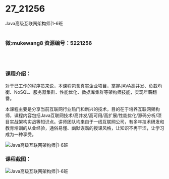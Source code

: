 # 27_21256
Java高级互联网架构师|1-6班
<br/></br>
<h3>微:mukewang8 资源编号：5221256</h3>
<br/></br>
<h3>课程介绍：</h3>
<p>对于已工作的程序员来说，本课程包含真实企业项目，掌握JAVA高并发、负载均衡、NoSQL、服务器集群、性能优化、数据库集群等<a title="查看与 架构师 相关的文章" target="_blank">架构师</a>技能，实现年薪翻番。</p>
<p>本课程主要是分享当前互联网行业热门和新兴的技术，目的在于培养互联网架构师，课程内容包括Java互联网技术/高并发/高可用/高扩展/性能优化/源码分析/项目实战架构实战等知识点。讲师团队均来自于一线互联网公司，有多年技术研发和教育培训的从业经验，通俗易懂、幽默诙谐的授课风格，让知识不再干涩，让学习成为一种享受。</p>
<p><img src="https://www.ko996.com/wp-content/uploads/img/2021/10/1-3-300x186.png" alt="Java高级互联网架构师|1-6班"></p>
<div class="info-desc">
<h3>课程截图：</h3>
<p><img src="https://www.ko996.com/wp-content/uploads/img/2021/10/2-3.png" alt="Java高级互联网架构师|1-6班"></p>


			
</div>
